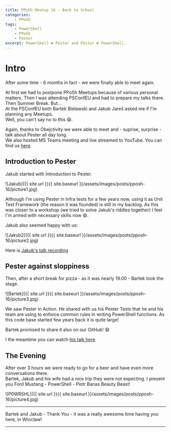 ```yaml
---
title: PPoSh Meetup 16 - Back to School
categories:
    - PPoSh
tags:
    - PowerShell
    - PPoSh
    - Pester
excerpt: PowerShell ❤ Pester and Pester ❤ PowerShell.
---
```


# Intro

After some time - 6 months in fact - we were finally able to meet again.

At first we had to postpone PPoSh Meetups because of various personal matters. Then I was attending PSConfEU and had to prepare my talks there. Then Summer Break. But...  
At the PSConfEU both Bartek Bielawski and Jakub Jareš asked me if I'm planning any Meetups.  
Well, you can't say no to this :smile:.

Again, thanks to Obejctivity we were able to meet and - suprise, surprise - talk about Pester all day long.  
We also hosted MS Teams meeting and live streamed to YouTube. You can find us [here](https://www.youtube.com/channel/UCZDODEgPGNC3UMAWeHEzc-A).

## Introduction to Pester

Jakub started with Introduction to Pester.

![Jakub]({{ site.url }}{{ site.baseurl }}/assets/images/posts/pposh-16/picture1.jpg)

Although I'm using Pester in Infra tests for a few years now, using it as Unit Test Framework (the reason it was founded) is still in my backlog. As this was closer to a workshop (we tried to solve Jakub's riddles together) I feel I'm armed with necessary skills now :smile:.

Jakub also seemed happy with us:

![Jakub2]({{ site.url }}{{ site.baseurl }}/assets/images/posts/pposh-16/picture2.jpg)

Here is [Jakub's talk recording](https://www.youtube.com/watch?v=KgfwVcGZQis)

## Pester against sloppiness

Then, after a short break for pizza - as it was nearly 19.00 - Bartek took the stage.

![Bartek]({{ site.url }}{{ site.baseurl }}/assets/images/posts/pposh-16/picture3.jpg)

We saw Pester in Action. He shared with us his Pester Tests that he and his team are using to enforce common rules in writing PowerShell functions. As this code base started few years back it is quite large!

Bartek promised to share it also on our GitHub! :smile:

I the meantime you can watch [his talk here](https://www.youtube.com/watch?v=R9gFaojZ7MI).

## The Evening

After over 3 hours we were ready to go for a beer and have even more conversations there.  
Bartek, Jakub and his wife had a nice trip they were not expecting. I present you Ford Mustang - PowerShell - Piotr Banas Beauty Beast!

![P0WRSHL]({{ site.url }}{{ site.baseurl }}/assets/images/posts/pposh-16/picture4.jpg)

---

Bartek and Jakub - Thank You - it was a really awesome time having you here, in Wroclaw!

---